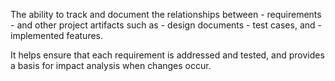 The ability to track and document the relationships between 
	- requirements 
	- and other project artifacts such as 
		- design documents
		- test cases, and 
		- implemented features. 

It helps ensure that each requirement is addressed and tested, and provides a basis for impact analysis when changes occur.